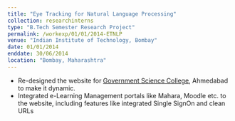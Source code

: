 ```yaml
---
title: "Eye Tracking for Natural Language Processing"
collection: researchinterns
type: "B.Tech Semester Research Project"
permalink: /workexp/01/01/2014-ETNLP
venue: "Indian Institute of Technology, Bombay"
date: 01/01/2014
enddate: 30/06/2014
location: "Bombay, Maharashtra"
---
```


* Re-designed the website for [Government Science College](http://gscitech.ac.in/), Ahmedabad to make it dynamic.
* Integrated e-Learning Management portals like Mahara, Moodle etc. to the website, including features like integrated Single SignOn and clean URLs